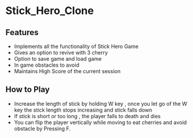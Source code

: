 # Stick_Hero_Clone

## Features
* Implements all the functionality of Stick Hero Game
* Gives an option to revive with 3 cherry
* Option to save game and load game
* In game obstacles to avoid
* Maintains High Score of the current session

## How to Play
* Increase the length of stick by holding W key , once you let go of the W key the stick length stops increasing and stick falls down
* If stick is short or too long , the player falls to death and dies
* You can flip the player vertically while moving to eat cherries and avoid obstacle by Pressing F.
